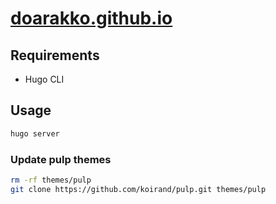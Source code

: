 # [doarakko.github.io](https://doarakko.github.io/)

## Requirements

- Hugo CLI

## Usage

```sh
hugo server
```

### Update pulp themes

```bash
rm -rf themes/pulp
git clone https://github.com/koirand/pulp.git themes/pulp
```
